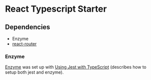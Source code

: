 # React Typescript Starter

## Dependencies
* Enzyme
* [react-router](https://github.com/ReactTraining/react-router)

### Enzyme
[Enzyme](https://airbnb.io/enzyme/) was set up with [Using Jest with TypeScript](https://basarat.gitbooks.io/typescript/docs/testing/jest.html) (describes how to setup both jest and enzyme).
